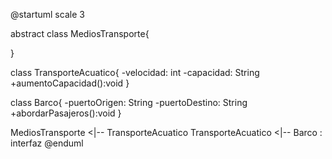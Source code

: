 @startuml
scale 3

abstract class MediosTransporte{
    
}

class TransporteAcuatico{
    -velocidad: int
    -capacidad: String
    +aumentoCapacidad():void
}

class Barco{
    -puertoOrigen: String
    -puertoDestino: String
    +abordarPasajeros():void
}

MediosTransporte <|-- TransporteAcuatico
TransporteAcuatico <|-- Barco : interfaz
@enduml